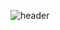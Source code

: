 ![header](https://capsule-render.vercel.app/api?type=waving&color=0:B9B9B9,100:494949&height=100&section=header&text=Welcome%20To%2030's%20Github!&&fontColor=ffffff&animation=twinkling&fontSize=40)

<!--
**30isdead/30isdead** is a ✨ _special_ ✨ repository because its `README.md` (this file) appears on your GitHub profile.

Here are some ideas to get you started:

- 🔭 I’m currently working on ...
- 🌱 I’m currently learning ...
- 👯 I’m looking to collaborate on ...
- 🤔 I’m looking for help with ...
- 💬 Ask me about ...
- 📫 How to reach me: ...
- 😄 Pronouns: ...
- ⚡ Fun fact: ...
-->
